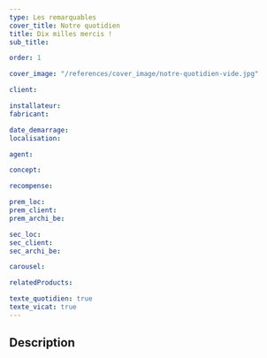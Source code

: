 ```yaml
---
type: Les remarquables
cover_title: Notre quotidien
title: Dix milles mercis !
sub_title:

order: 1

cover_image: "/references/cover_image/notre-quotidien-vide.jpg"

client:

installateur:
fabricant:

date_demarrage:
localisation:

agent:

concept:

recompense:

prem_loc:
prem_client:
prem_archi_be:

sec_loc:
sec_client:
sec_archi_be:

carousel:

relatedProducts:

texte_quotidien: true
texte_vicat: true
---
```


## Description
